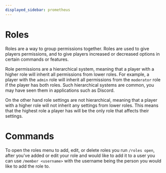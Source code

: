 ```yaml
---
displayed_sidebar: prometheus
---
```


# Roles

Roles are a way to group permissions together. 
Roles are used to give players permissions, and to give players increased or decreased options in certain commands or features.

Role permissions are a hierarchical system, meaning that a player with a higher role will inherit all permissions from lower roles.
For example, a player with the `admin` role will inherit all permissions from the `moderator` role if the player has both roles.
Such hierarchical systems are common, you may have seen them in applications such as Discord.

On the other hand role settings are not hierarchical, meaning that a player with a higher role will not inherit any settings from lower roles.
This means that the highest role a player has will be the only role that affects their settings.

# Commands

To open the roles menu to add, edit, or delete roles you run `/roles open`, after you've added or edit your role and would like to add it to a user you can use `/member <username>` with the username being the person you would like to add the role to.